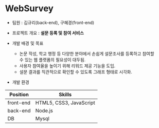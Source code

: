 # WebSurvey

- 팀원 : 김규리(back-end), 구혜경(front-end)

- 프로젝트 개요 : **설문 등록 및 참여 서비스**
- 개발 배경 및 목표
    - 논문 작성, 학교 행정 등 다양한 분야에서 손쉽게 설문조사를 등록하고 참여할 수 있는 웹 플랫폼의 필요성이 대두됨.
    - 사용자 참여율을 높이기 위해 리워드 제공 기능을 도입.
    - 설문 결과를 직관적으로 확인할 수 있도록 그래프 형태로 시각화.
 
- 개발 환경

| Position | Skills |
| --- | --- |
| front-end | HTML5, CSS3, JavaScript|
| back-end | Node.js |
| DB | Mysql |
